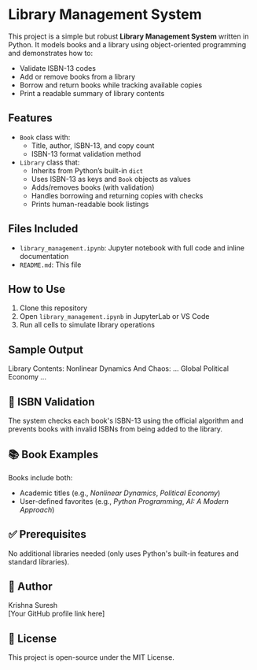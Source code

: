 
# Library Management System 

This project is a simple but robust **Library Management System** written in Python. It models books and a library using object-oriented programming and demonstrates how to:

- Validate ISBN-13 codes
- Add or remove books from a library
- Borrow and return books while tracking available copies
- Print a readable summary of library contents

##  Features

- `Book` class with:
  - Title, author, ISBN-13, and copy count
  - ISBN-13 format validation method
- `Library` class that:
  - Inherits from Python’s built-in `dict`
  - Uses ISBN-13 as keys and `Book` objects as values
  - Adds/removes books (with validation)
  - Handles borrowing and returning copies with checks
  - Prints human-readable book listings

##  Files Included

- `library_management.ipynb`: Jupyter notebook with full code and inline documentation
- `README.md`: This file

##  How to Use

1. Clone this repository
2. Open `library_management.ipynb` in JupyterLab or VS Code
3. Run all cells to simulate library operations

##  Sample Output

Library Contents:
Nonlinear Dynamics And Chaos: ... 
Global Political Economy ... 


## 🔎 ISBN Validation

The system checks each book's ISBN-13 using the official algorithm and prevents books with invalid ISBNs from being added to the library.

## 📚 Book Examples

Books include both:
- Academic titles (e.g., *Nonlinear Dynamics*, *Political Economy*)
- User-defined favorites (e.g., *Python Programming*, *AI: A Modern Approach*)

## ✅ Prerequisites

No additional libraries needed (only uses Python's built-in features and standard libraries).

## 👤 Author

Krishna Suresh  
[Your GitHub profile link here]

## 📄 License

This project is open-source under the MIT License.


